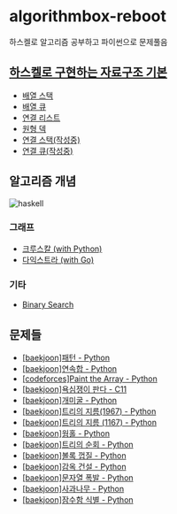 # algorithmbox-reboot
하스켈로 알고리즘 공부하고 파이썬으로 문제풀음

## [하스켈로 구현하는 자료구조 기본](basic/data_structure)
* [배열 스택](basic/data_structure/list_stack.hs)
* [배열 큐](basic/data_structure/list_queue.hs)
* [연결 리스트](basic/data_structure/linked_list.hs)
* [원형 덱](basic/data_structure/circular_deque.hs)
* [연결 스택(작성중)](basic/data_structure/linked_stack.hs)
* [연결 큐(작성중)](basic/data_structure/linked_queue.hs)

## 알고리즘 개념
![haskell](https://img.shields.io/badge/Haskell-5D4F85?style=flat-square&logo=haskell&logoColor=white)
### 그래프
* [크루스칼 (with Python)](basic/graphs/kruskal)
* [다익스트라 (with Go)](basic/graphs/dijkstra)
### 기타
* [Binary Search](basic/binary_search)

## 문제들
* [[baekjoon]패턴 - Python](solutions/baekjoon-3164.py)
* [[baekjoon]연속합 - Python](solutions/baekjoon-1912.py)
* [[codeforces]Paint the Array - Python](solutions/codeforces-1618c.py)
* [[baekjoon]욕심쟁이 판다 - C11](solutions/baekjoon-1937.c)
* [[baekjoon]개미굴 - Python](solutions/baekjoon-14725.py)
* [[baekjoon]트리의 지름(1967) - Python](solutions/baekjoon-1967.py)
* [[baekjoon]트리의 지름 (1167) - Python](solutions/baekjoon-1167.py)
* [[baekjoon]웜홀 - Python](solutions/baekjoon-1865.py)
* [[baekjoon]트리의 순회 - Python](solutions/baekjoon-2263.py)
* [[baekjoon]볼록 껍질 - Python](solutions/baekjoon-1708.py)
* [[baekjoon]감옥 건설 - Python](solutions/baekjoon-2254.py)
* [[baekjoon]문자열 폭발 - Python](solutions/baekjoon-9935.py)
* [[baekjoon]사과나무 - Python](solutions/baekjoon-2987.py)
* [[baekjoon]잠수함 식별 - Python](solutions/baekjoon-2671.py)
